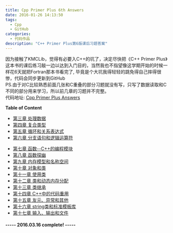 ```yaml
---
title: Cpp Primer Plus 6th Answers
date: 2016-01-26 14:13:50
tags:
  - Cpp
  - GitHub
categories:
  - 代码作品
description: "C++ Primer Plus第6版课后习题答案"
---
```


因为接触了KMCLib，觉得有必要入C++的坑了，决定尽快把《C++ Primer Plus》这本书的课后练习敲一边以达到入门目的，当然我也不指望像这学期开始的时候一样花6天就把Fortran那本书看完了, 毕竟是个大坑我得轻轻的跳免得自己摔得很惨，代码会同步更新到GitHub
<br>
PS.由于对C比较熟悉前面几张和C重叠的部分习题就没有写，只写了数据读取和C不同的部分用来学习，所以前几章的习题并不完整。
<br>
代码地址: [Cpp Primer Plus Answers](https://github.com/PytLab/Cpp-Primer-Plus)

**Table of Content**

 - [第三章 处理数据](https://github.com/PytLab/Cpp-Primer-Plus/tree/master/ch03)
 - [第四章 复合类型](https://github.com/PytLab/Cpp-Primer-Plus/tree/master/ch04)
 - [第五章 循环和关系表达式](https://github.com/PytLab/Cpp-Primer-Plus/tree/master/ch05)
 - [第六章 分支语句和逻辑运算符](https://github.com/PytLab/Cpp-Primer-Plus/tree/master/ch06)
 <!-- more -->
 - [第七章 函数--C++的编程模块](https://github.com/PytLab/Cpp-Primer-Plus/tree/master/ch07)
 - [第八章 函数探幽](https://github.com/PytLab/Cpp-Primer-Plus/tree/master/ch08)
 - [第九章 内存模型和名称空间](https://github.com/PytLab/Cpp-Primer-Plus/tree/master/ch09)
 - [第十章 对象和类](https://github.com/PytLab/Cpp-Primer-Plus/tree/master/ch10)
 - [第十一章 使用类](https://github.com/PytLab/Cpp-Primer-Plus/tree/master/ch11)
 - [第十二章 类和动态内存分配](https://github.com/PytLab/Cpp-Primer-Plus/tree/master/ch12)
 - [第十三章 类继承](https://github.com/PytLab/Cpp-Primer-Plus/tree/master/ch13)
 - [第十四章 C++中的代码重用](https://github.com/PytLab/Cpp-Primer-Plus/tree/master/ch14)
 - [第十五章 友元、异常和其他](https://github.com/PytLab/Cpp-Primer-Plus/tree/master/ch15)
 - [第十六章 string类和标准模板库](https://github.com/PytLab/Cpp-Primer-Plus/tree/master/ch16)
 - [第十七章 输入、输出和文件](https://github.com/PytLab/Cpp-Primer-Plus/tree/master/ch17)

#### ----- 2016.03.16 complete! -----
